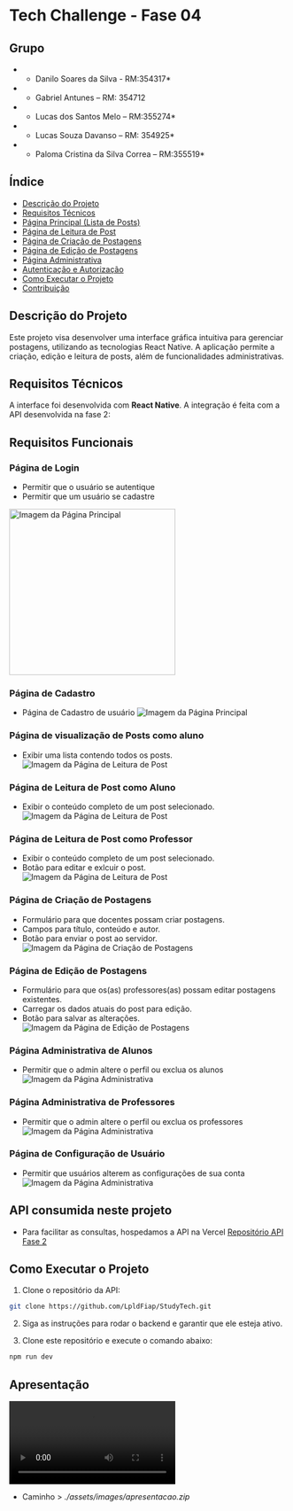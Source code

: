 # Tech Challenge - Fase 04

## Grupo
* - Danilo Soares da Silva - RM:354317*
* - Gabriel Antunes – RM: 354712
* - Lucas dos Santos Melo – RM:355274*
* - Lucas Souza Davanso – RM: 354925*
* - Paloma Cristina da Silva Correa – RM:355519*


## Índice
- [Descrição do Projeto](#descrição-do-projeto)
- [Requisitos Técnicos](#requisitos-técnicos)
- [Página Principal (Lista de Posts)](#página-principal-lista-de-posts)
- [Página de Leitura de Post](#página-de-leitura-de-post)
- [Página de Criação de Postagens](#página-de-criação-de-postagens)
- [Página de Edição de Postagens](#página-de-edição-de-postagens)
- [Página Administrativa](#página-administrativa)
- [Autenticação e Autorização](#autenticação-e-autorização)
- [Como Executar o Projeto](#como-executar-o-projeto)
- [Contribuição](#contribuição)


## Descrição do Projeto
Este projeto visa desenvolver uma interface gráfica intuitiva para gerenciar postagens, utilizando as tecnologias React Native. A aplicação permite a criação, edição e leitura de posts, além de funcionalidades administrativas.

## Requisitos Técnicos
A interface foi desenvolvida com **React Native**. A integração é feita com a API desenvolvida na fase 2:

## Requisitos Funcionais

### Página de Login
- Permitir que o usuário se autentique
- Permitir que um usuário se cadastre
<!-- ![Imagem da Página Principal](./assets/images/login.png) -->
<img src="./assets/images/login.png" alt="Imagem da Página Principal" width="300" />

### Página de Cadastro
- Página de Cadastro de usuário
![Imagem da Página Principal](./assets/images/sign_in.png)

<!-- ### Página Principal (Lista de Posts)
- Exibir uma lista de todos os posts disponíveis.
- Exibir uma lista de todas as postagens, com opções para editar e excluir cada post.
![Imagem da Página Principal](./assets/images/home_admin.png) -->
### Página de visualização de Posts como aluno
- Exibir uma lista contendo todos os posts.
![Imagem da Página de Leitura de Post](./assets/images/home_student.png)

### Página de Leitura de Post como Aluno
- Exibir o conteúdo completo de um post selecionado.
![Imagem da Página de Leitura de Post](./assets/images/details_post.png)

### Página de Leitura de Post como Professor
- Exibir o conteúdo completo de um post selecionado.
- Botão para editar e exlcuir o post.
![Imagem da Página de Leitura de Post](./assets/images/details_post_teacher.png)

### Página de Criação de Postagens
- Formulário para que docentes possam criar postagens.
- Campos para título, conteúdo e autor.
- Botão para enviar o post ao servidor.
![Imagem da Página de Criação de Postagens](./assets/images/create_post.png)

### Página de Edição de Postagens
- Formulário para que os(as) professores(as) possam editar postagens existentes.
- Carregar os dados atuais do post para edição.
- Botão para salvar as alterações.
![Imagem da Página de Edição de Postagens](./assets/images/edit_post.png)

### Página Administrativa de Alunos
- Permitir que o admin altere o perfil ou exclua os alunos
![Imagem da Página Administrativa](./assets/images/admin_student.png)

### Página Administrativa de Professores
- Permitir que o admin altere o perfil ou exclua os professores
![Imagem da Página Administrativa](./assets/images/admin_teacher.png)

### Página de Configuração de Usuário
- Permitir que usuários alterem as configurações de sua conta
![Imagem da Página Administrativa](./assets/images/config.png)


## API consumida neste projeto
- Para facilitar as consultas, hospedamos a API na Vercel
[Repositório API Fase 2](https://github.com/LpldFiap/StudyTech.git)

## Como Executar o Projeto
1. Clone o repositório da API:

```bash
git clone https://github.com/LpldFiap/StudyTech.git
```
2. Siga as instruções para rodar o backend e garantir que ele esteja ativo.

3. Clone este repositório e execute o comando abaixo:

```bash
npm run dev
```

## Apresentação

![Vídeo apresentação desse Projeto](./assets/images/apresentacao.mp4)
- Caminho > *./assets/images/apresentacao.zip*